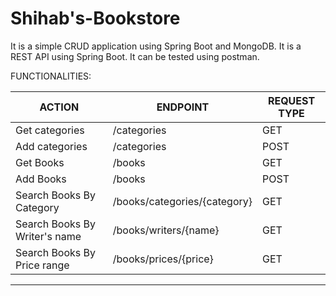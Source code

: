 # Shihab's-Bookstore

It is a simple CRUD application using Spring Boot and MongoDB. 
It is a REST API using Spring Boot. It can be tested using postman.



FUNCTIONALITIES:


| ACTION                       |            ENDPOINT           |  REQUEST TYPE |
|------------------------------|-------------------------------|---------------|
|Get categories                | /categories                   |      GET      |
|Add categories                | /categories                   |      POST     |
|Get Books                     | /books                        |      GET      |
|Add Books                     | /books                        |      POST     |
|Search Books By Category      | /books/categories/{category}  |      GET      |
|Search Books By Writer's name | /books/writers/{name}         |      GET      |
|Search Books By Price range   | /books/prices/{price}         |      GET      |
________________________________________________________________________________
